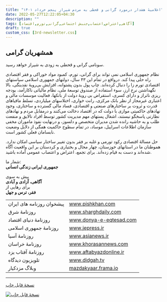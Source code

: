 ```yaml
---
title: "اعلامیهٔ هشدار درمورد گرانی و قحطی به مردم شیراز پنجم خرداد ۱۴۰۱"
date: 2022-05-27T12:22:05+04:30
description: ""
tags: [آگاهی,اعتراض,اعتصاب,جنبش اجتماعی,گرانی,تورم,اقتصاد]
draft: true
custom_css: [3rd-newsletter.css]
---
```

## همشهریان گرامی

سونامی گرانی و قحطی به زودی به شیراز خواهد رسید.

نظام جمهوری اسلامی نمی تواند برای گرانی، تورم، کمبود مواد خوراکی و فقر اقتصادی راه حلی پیدا کند. درواقع در تمام این ۴۳ سال، دولتهای جمهوری اسلامی سیاستهای اقتصادی تورم زا را دنبال کرده‌اند. چاپ پول بدون پشتوانه، افزایش بی‌رویهٔ نقدینگی، بالا نگهداشتن نرخ ارز، سوء استفاده از صندوق توسعهٔ ملی، نظام مالیاتی ناکارآمد، بودجه ریزی ناتراز و دارای کسری، استقراض بی رویهٔ دولت از بانکها، فعالیت موسسات مالی و اعتباری غیرمجاز از نظر بانک مرکزی، رانت خواری، اختلاسهای میلیاردی، تسلط مافیاهای قدرت و ثروت بر ساختارهای صنعتی و اقتصادی، فساد مالی گسترده و ساختاری، وجود نهادهای حاکمیتی موازی با دولت که در اقتصاد دخالت می‌کنند و درمقابل مردم و نهادهای نظارتی پاسخگو نیستند، اشغال پستهای مهم مدیریت کشور توسط افراد نالایق و منفعت طلب و به حاشیه رانده شدن مدیران متخصص و دلسوز، و درنهایت نفوذ ماموران مخفی سازمان اطلاعات اسراییل، موساد، در تمام سطوح حاکمیت همگی از دلایل وضعیت نابسامان فعلی کشور است.

حل مسالهٔ اقتصادی رکود تورمی و غلبه بر فقر بدون تغییر ساختار سیاسی امکان ندارد. هموطنان ما در استانهای خوزستان، چهار محال و بختیاری و کردستان بر این واقعیت آگاه شده‌اند و دست به قیام زده‌اند. برای تجمع، اعتراض و اعتصاب عمومی آماده باشید.
 
شعار ما:  
**جمهوری ایرانی 		زندگی انسانی**

پیش به سوی  
**آگاهی، آزادی و آبادی**  
برای رهایی از  
**فقر، ترس و جهل**

<table>
	<tr>
		<td>پیشخوان روزنامه های ایران</td>
		<td style="direction: ltr;"><a href="https://www.pishkhan.com">www.pishkhan.com</a></td>
	</tr>
	<tr>
		<td>روزنامهٔ شرق</td>
		<td style="direction: ltr;"><a href="https://www.sharghdaily.com">www.sharghdaily.com</a></td>
	</tr>
	<tr>
		<td>روزنامهٔ دنیای اقتصاد</td>
		<td style="direction: ltr;"><a href="https://donya-e-eqtesad.com/">www.donya-e-eqtesad.com</a></td>
	</tr>
	<tr>
		<td>روزنامهٔ جمهوری اسلامی</td>
		<td style="direction: ltr;"><a href="http://www.jepress.ir/">www.jepress.ir</a></td>
	</tr>
	<tr>
		<td>روزنامهٔ آسیا</td>
		<td style="direction: ltr;"><a href="https://www.asianews.ir/">www.asianews.ir</a></td>
	</tr>
	<tr>
		<td>روزنامهٔ خراسان</td>
		<td style="direction: ltr;"><a href="http://www.khorasannews.com/">www.khorasannews.com</a></td>
	</tr>
	<tr>
		<td>روزنامهٔ آفتاب یزد</td>
		<td style="direction: ltr;"><a href="https://www.aftabyazdonline.ir/">www.aftabyazdonline.ir</a></td>
	</tr>
	<tr>
		<td>تلویزیون دیدگاه</td>
		<td style="direction: ltr;"><a href="https://www.didgah.tv/">www.didgah.tv</a></td>
	</tr>
	<tr>
		<td>وبلاگ مزدکیار</td>
		<td style="direction: ltr;"><a href="https://mazdakyaar.frama.io/">mazdakyaar.frama.io</a></td>
	</tr>
</table>

---
[نسخهٔ قابل چاپ](../docs/3rd-newsletter-printable.pdf)

[![نسخهٔ قابل چاپ](../images/3rd-newsletter.png)](../docs/3rd-newsletter-printable.pdf)















